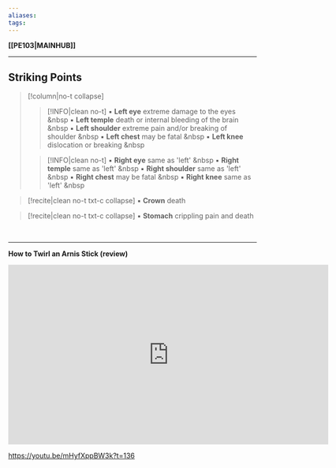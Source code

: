 ```yaml
---
aliases:
tags:
---
```

**[[PE103|MAINHUB]]**

---
## Striking Points
>[!column|no-t collapse]
>>[!INFO|clean no-t]
>> ▪ **Left eye**
>> extreme damage to the eyes
>> &nbsp
>> ▪ **Left temple**
>> death or internal bleeding of the brain
>> &nbsp
>> ▪ **Left shoulder**
>> extreme pain and/or breaking of shoulder
>> &nbsp
>> ▪ **Left chest**
>> may be fatal
>> &nbsp
>> ▪ **Left knee**
>> dislocation or breaking
>> &nbsp
>
>>[!INFO|clean no-t]
>> ▪ **Right eye**
>> same as 'left'
>> &nbsp
>> ▪ **Right temple**
>> same as 'left'
>> &nbsp
>> ▪ **Right shoulder**
>> same as 'left'
>> &nbsp
>> ▪ **Right chest**
>> may be fatal
>> &nbsp
>> ▪ **Right knee**
>> same as 'left'
>> &nbsp

>[!recite|clean no-t txt-c collapse]
> ▪ **Crown**
> death

>[!recite|clean no-t txt-c collapse]
> ▪ **Stomach**
> crippling pain and death

<br>

---
**How to Twirl an Arnis Stick (review)**
<iframe width="649" height="365" src="https://www.youtube.com/embed/mHyfXppBW3k?start=136" title="How to Twirl an Arnis Stick" frameborder="0" allow="accelerometer; autoplay; clipboard-write; encrypted-media; gyroscope; picture-in-picture; web-share" allowfullscreen></iframe>

https://youtu.be/mHyfXppBW3k?t=136